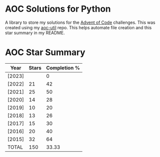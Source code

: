 # AOC Solutions for Python
A library to store my solutions for the <a href=https://adventofcode.com>Advent of Code</a>
challenges. This was created using my <a href=https://github.com/jaceiverson/aoc-util>aoc-util</a> repo. This helps automate file creation and this star summary in my README.

# AOC Star Summary
| Year   |   Stars |   Completion % |
|--------|---------|----------------|
| [2023] |         |           0    |
| [2022] |      21 |          42    |
| [2021] |      25 |          50    |
| [2020] |      14 |          28    |
| [2019] |      10 |          20    |
| [2018] |      13 |          26    |
| [2017] |      15 |          30    |
| [2016] |      20 |          40    |
| [2015] |      32 |          64    |
| TOTAL  |     150 |          33.33 |

